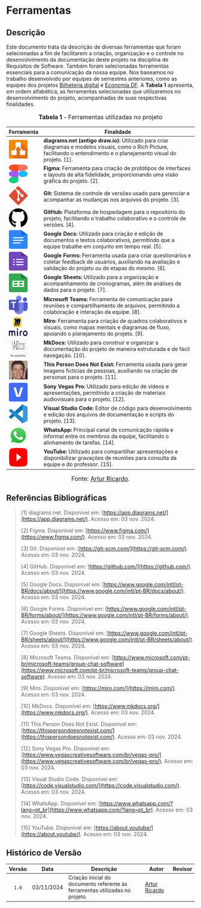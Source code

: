 # Ferramentas

## Descrição

Este documento trata da descrição de diversas ferramentas que foram selecionadas a fim de facilitarem a criação, organização e o controle no desenvolvimento da documentação deste projeto na disciplina de Requisitos de Software. Também foram selecionadas ferramentas essenciais para a comunicação da nossa equipe. Nos baseamos no trabalho desenvolvido por equipes de semestres anteriores, como as equipes dos projetos [Bilheteria digital](https://github.com/Requisitos-de-Software/2023.1-BilheteriaDigital) e [Economia DF](https://github.com/Requisitos-de-Software/2023.2-Economia-DF). A **Tabela 1** apresenta, em ordem alfabética, as ferramentas selecionadas que utilizaremos no desenvolvimento do projeto, acompanhadas de suas respectivas finalidades.

<div align="center">
<font size="3"><p style="text-align: center"><b>Tabela 1</b> - Ferramentas utilizadas no projeto</p></font>

<table>
  <thead>
    <tr>
      <th>Ferramenta</th>
      <th>Finalidade</th>
    </tr>
  </thead>
  <tbody>
    <tr>
      <td><img src="https://github.com/Requisitos-de-Software/2024.2-Grupo04/blob/main/docs/imagens/diagrams-net-logo.png?raw=true" width="50" height="50"></td>
      <td><b>diagrams.net (antigo draw.io):</b> Utilizado para criar diagramas e modelos visuais, como o Rich Picture, facilitando o entendimento e o planejamento visual do projeto. [1].</td>
    </tr>
    <tr>
      <td><img src="https://github.com/Requisitos-de-Software/2024.2-Grupo04/blob/main/docs/imagens/figma-logo.png?raw=true" width="50" height="50"></td>
      <td><b>Figma:</b> Ferramenta para criação de protótipos de interfaces e layouts de alta fidelidade, proporcionando uma visão gráfica do projeto. [2].</td>
    </tr>
    <tr>
      <td><img src="https://github.com/Requisitos-de-Software/2024.2-Grupo04/blob/main/docs/imagens/git-logo.png?raw=true" width="50" height="50"></td>
      <td><b>Git:</b> Sistema de controle de versões usado para gerenciar e acompanhar as mudanças nos arquivos do projeto. [3].</td>
    </tr>
    <tr>
      <td><img src="https://github.com/Requisitos-de-Software/2024.2-Grupo04/blob/main/docs/imagens/github-logo.png?raw=true" width="50" height="50"></td>
      <td><b>GitHub:</b> Plataforma de hospedagem para o repositório do projeto, facilitando o trabalho colaborativo e o controle de versões. [4].</td>
    </tr>
    <tr>
      <td><img src="https://github.com/Requisitos-de-Software/2024.2-Grupo04/blob/main/docs/imagens/google-docs-logo.png?raw=true" width="50" height="50"></td>
      <td><b>Google Docs:</b> Utilizado para criação e edição de documentos e textos colaborativos, permitindo que a equipe trabalhe em conjunto em tempo real. [5].</td>
    </tr>
    <tr>
      <td><img src="https://github.com/Requisitos-de-Software/2024.2-Grupo04/blob/main/docs/imagens/google-forms-logo.png?raw=true" width="50" height="50"></td>
      <td><b>Google Forms:</b> Ferramenta usada para criar questionários e coletar feedback de usuários, auxiliando na avaliação e validação do projeto ou de etapas do mesmo. [6].</td>
    </tr>
    <tr>
      <td><img src="https://github.com/Requisitos-de-Software/2024.2-Grupo04/blob/main/docs/imagens/google-sheets-logo.png?raw=true" width="50" height="50"></td>
      <td><b>Google Sheets:</b> Utilizado para a organização e acompanhamento de cronogramas, além de análises de dados para o projeto. [7].</td>
    </tr>
    <tr>
      <td><img src="https://github.com/Requisitos-de-Software/2024.2-Grupo04/blob/main/docs/imagens/microsoft-teams-logo.png?raw=true" width="50" height="50"></td>
      <td><b>Microsoft Teams:</b> Ferramenta de comunicação para reuniões e compartilhamento de arquivos, permitindo a colaboração e interação da equipe. [8].</td>
    </tr>
    <tr>
      <td><img src="https://github.com/Requisitos-de-Software/2024.2-Grupo04/blob/main/docs/imagens/miro-logo.png?raw=true" width="50" height="50"></td>
      <td><b>Miro:</b> Ferramenta para criação de quadros colaborativos e visuais, como mapas mentais e diagramas de fluxo, apoiando o planejamento do projeto. [9].</td>
    </tr>
    <tr>
      <td><img src="https://github.com/Requisitos-de-Software/2024.2-Grupo04/blob/main/docs/imagens/mkdocs-logo.jpg?raw=true" width="50" height="50"></td>
      <td><b>MkDocs:</b> Utilizado para construir e organizar a documentação do projeto de maneira estruturada e de fácil navegação. [10].</td>
    </tr>
    <tr>
      <td><img src="https://github.com/Requisitos-de-Software/2024.2-Grupo04/blob/main/docs/imagens/thispersondoesnotexist-logo.jpeg?raw=true" width="50" height="50"></td>
      <td><b>This Person Does Not Exist:</b> Ferramenta usada para gerar imagens fictícias de pessoas, auxiliando na criação de personas para o projeto. [11].</td>
    </tr>
    <tr>
      <td><img src="https://github.com/Requisitos-de-Software/2024.2-Grupo04/blob/main/docs/imagens/vegas-pro-logo.svg.png?raw=true" width="50" height="50"></td>
      <td><b>Sony Vegas Pro:</b> Utilizado para edição de vídeos e apresentações, permitindo a criação de materiais audiovisuais para o projeto. [12].</td>
    </tr>
    <tr>
      <td><img src="https://github.com/Requisitos-de-Software/2024.2-Grupo04/blob/main/docs/imagens/visual-studio-code-logo.png?raw=true" width="50" height="50"></td>
      <td><b>Visual Studio Code:</b> Editor de código para desenvolvimento e edição dos arquivos de documentação e scripts do projeto. [13].</td>
    </tr>
    <tr>
      <td><img src="https://github.com/Requisitos-de-Software/2024.2-Grupo04/blob/main/docs/imagens/whatsapp-logo.png?raw=true" width="50" height="50"></td>
      <td><b>WhatsApp:</b> Principal canal de comunicação rápida e informal entre os membros da equipe, facilitando o alinhamento de tarefas. [14].</td>
    </tr>
    <tr>
      <td><img src="https://github.com/Requisitos-de-Software/2024.2-Grupo04/blob/main/docs/imagens/youtube-logo.png?raw=true" width="50" height="50"></td>
      <td><b>YouTube:</b> Utilizado para compartilhar apresentações e disponibilizar gravações de reuniões para consulta da equipe e do professor. [15].</td>
    </tr>
  </tbody>
</table>
</div>

<font size="3"><p style="text-align: center">Fonte: [Artur Ricardo](https://github.com/algorithmorphic).</p></font>

## Referências Bibliográficas

> [1] diagrams.net. Disponível em: [https://app.diagrams.net/](https://app.diagrams.net/). Acesso em: 03 nov. 2024.
>
> [2] Figma. Disponível em: [https://www.figma.com/](https://www.figma.com/). Acesso em: 03 nov. 2024.
>
> [3] Git. Disponível em: [https://git-scm.com/](https://git-scm.com/). Acesso em: 03 nov. 2024.
>
> [4] GitHub. Disponível em: [https://github.com/](https://github.com/). Acesso em: 03 nov. 2024.
>
> [5] Google Docs. Disponível em: [https://www.google.com/intl/pt-BR/docs/about/](https://www.google.com/intl/pt-BR/docs/about/). Acesso em: 03 nov. 2024.
>
> [6] Google Forms. Disponível em: [https://www.google.com/intl/pt-BR/forms/about/](https://www.google.com/intl/pt-BR/forms/about/). Acesso em: 03 nov. 2024.
>
> [7] Google Sheets. Disponível em: [https://www.google.com/intl/pt-BR/sheets/about/](https://www.google.com/intl/pt-BR/sheets/about/). Acesso em: 03 nov. 2024.
>
> [8] Microsoft Teams. Disponível em: [https://www.microsoft.com/pt-br/microsoft-teams/group-chat-software](https://www.microsoft.com/pt-br/microsoft-teams/group-chat-software). Acesso em: 03 nov. 2024.
>
> [9] Miro. Disponível em: [https://miro.com/](https://miro.com/). Acesso em: 03 nov. 2024.
>
> [10] MkDocs. Disponível em: [https://www.mkdocs.org/](https://www.mkdocs.org/). Acesso em: 03 nov. 2024.
>
> [11] This Person Does Not Exist. Disponível em: [https://thispersondoesnotexist.com/](https://thispersondoesnotexist.com/). Acesso em: 03 nov. 2024.
>
> [12] Sony Vegas Pro. Disponível em: [https://www.vegascreativesoftware.com/br/vegas-pro/](https://www.vegascreativesoftware.com/br/vegas-pro/). Acesso em: 03 nov. 2024.
>
> [13] Visual Studio Code. Disponível em: [https://code.visualstudio.com/](https://code.visualstudio.com/). Acesso em: 03 nov. 2024.
>
> [14] WhatsApp. Disponível em: [https://www.whatsapp.com/?lang=pt_br](https://www.whatsapp.com/?lang=pt_br). Acesso em: 03 nov. 2024.
>
> [15] YouTube. Disponível em: [https://about.youtube/](https://about.youtube/). Acesso em: 03 nov. 2024.

## Histórico de Versão

| Versão  | Data       | Descrição | Autor | Revisor |
| :-----: | :--------: | --------- | ----- | ------- |
| `1.0`   | 03/11/2024 | Criação inicial do documento referente às ferramentas utilizadas no projeto. | [Artur Ricardo](https://github.com/algorithmorphic) |